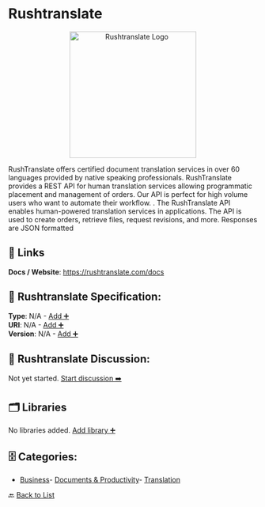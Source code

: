 # Rushtranslate
<p align="center">
    <img width="256" src="https://raw.githubusercontent.com/apis-list/apis-list/main/apis/rushtranslate/logo_256x256.png" alt="Rushtranslate Logo"/>
</p>
RushTranslate offers certified document translation services in over 60 languages provided by native speaking professionals. RushTranslate provides a REST API for human translation services allowing programmatic placement and management of orders.  Our API is perfect for high volume users who want to automate their workflow. 
. The RushTranslate API enables human-powered translation services in applications.  The API is used to create orders, retrieve files, request revisions, and more. Responses are JSON formatted

##  🔗 Links
**Docs / Website**: https://rushtranslate.com/docs

## 🧬 Rushtranslate Specification:
**Type**: N/A - [Add ➕](https://github.com/apis-list/apis-list/edit/main/apis.yaml#16946)  
**URI**: N/A - [Add ➕](https://github.com/apis-list/apis-list/edit/main/apis.yaml#16946)  
**Version**: N/A - [Add ➕](https://github.com/apis-list/apis-list/edit/main/apis.yaml#16946)

## 💬 Rushtranslate Discussion:
Not yet started. [Start discussion ➡️](https://github.com/apis-list/apis-list/discussions/new)

## 🗂️ Libraries

No libraries added. [Add library ➕](https://github.com/apis-list/apis-list/edit/main/apis.yaml#16946)    


## 🗄️ Categories:
- [Business](https://github.com/apis-list/apis-list#business-)- [Documents & Productivity](https://github.com/apis-list/apis-list#documents--productivity-)- [Translation](https://github.com/apis-list/apis-list#translation-)

🔙  [Back to List](https://github.com/apis-list/apis-list)
